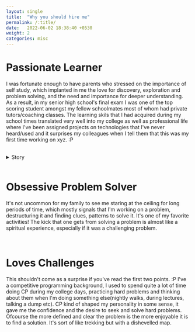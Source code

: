 ```yaml
---
layout: single
title:  "Why you should hire me"
permalink: /:title/
date:   2022-06-02 18:38:40 +0530
weight: 2
categories: misc
---
```


<!-- <h1> <u> Why you should hire me </u> </h1> -->
<h1> Passionate Learner </h1>

I was fortunate enough to have parents who stressed on the importance of self study, which implanted in me the love for discovery, exploration and problem solving, and the need and importance for deeper understanding. As a result, in my senior high school's final exam I was one of the top scoring student amongst my fellow schoolmates most of whom had private tutors/coaching classes. 
The learning skils that I had acquired during my school times translated very well into my college as well as professional life where I've been assigned projects on technologies that I've never heard/used and it surprises my colleagues when I tell them that this was my first time working on xyz. :P
<br>
<br>

<details> 
 <summary> Story </summary>
  Recently I was involved in a project where the client wanted to include a payment system into their website, our team decided to implement the system using stripe. I was a shadow resource in the project initially, and my job was to create a POC(proof of concept) for the proposed solution. As I didn't have any experience with stripe, well actually I had never even heard of stripe, I decided to read through the docs, API specifications and study the stripe system(which btw is one of the best api docs I've read, kudos to the stripe team!). After I got some understanding of how stripe works it was clear that the proposed system was not going to be a good long term solution(it was a plugin which was maintained by a third party) and had few other drawbacks, so I proposed a simpler system using Stripe Checkout where most of the heavy work(plus the checkout UI) would be handled by stripe itself.
At the end it came out wonderfully, the client was very pleased with how the
payment flow worked and my PM was very surprised knowing that this was my first time working with stripe. :P
</details>
<br>


<h1> Obsessive Problem Solver </h1>

It's not uncommon for my family to see me staring at the ceiling for long periods of time, which mostly signals that I'm working on a problem, destructuring it and finding clues, patterns to solve it. It's one of my favorite activities!
The kick that one gets from solving a problem is almost like a spiritual experience, especially if it was a challenging problem.  

<br>
<h1> Loves Challenges </h1>

This shouldn't come as a surprise if you've read the first two points. :P
I've a competitive programming background, I used to spend quite a lot of time doing CP during my college days, practicing hard problems and thinking about them when I'm doing something else(nightly walks, during lectures, talking a dump etc).
CP kind of shaped my personality in some sense, it gave me the confidence and the desire to seek and solve hard problems. Ofcourse the more defined and clear the problem is the more enjoyable it is to find a solution. It's sort of like trekking but with a dishevelled map.
  

